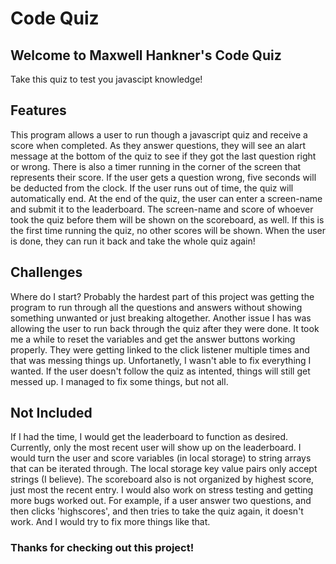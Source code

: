 # Code Quiz

## Welcome to Maxwell Hankner's Code Quiz
Take this quiz to test you javascipt knowledge! 

## Features
This program allows a user to run though a javascript quiz and receive a score when completed. As they answer questions, they will see an alart message at the bottom of the quiz to see if they got the last question right or wrong. There is also a timer running in the corner of the screen that represents their score. If the user gets a question wrong, five seconds will be deducted from the clock. If the user runs out of time, the quiz will automatically end. At the end of the quiz, the user can enter a screen-name and submit it to the leaderboard. The screen-name and score of whoever took the quiz before them will be shown on the scoreboard, as well. If this is the first time running the quiz, no other scores will be shown. When the user is done, they can run it back and take the whole quiz again!

## Challenges
Where do I start? Probably the hardest part of this project was getting the program to run through all the questions and answers without showing something unwanted or just breaking altogether. Another issue I has was allowing the user to run back through the quiz after they were done. It took me a while to reset the variables and get the answer buttons working properly. They were getting linked to the click listener multiple times and that was messing things up. Unfortanetly, I wasn't able to fix everything I wanted. If the user doesn't follow the quiz as intented, things will still get messed up. I managed to fix some things, but not all.

## Not Included
If I had the time, I would get the leaderboard to function as desired. Currently, only the most recent user will show up on the leaderboard. I would turn the user and score variables (in local storage) to string arrays that can be iterated through. The local storage key value pairs only accept strings (I believe). The scoreboard also is not organized by highest score, just most the recent entry. I would also work on stress testing and getting more bugs worked out. For example, if a user answer two questions, and then clicks 'highscores', and then tries to take the quiz again, it doesn't work. And I would try to fix more things like that.

### Thanks for checking out this project!